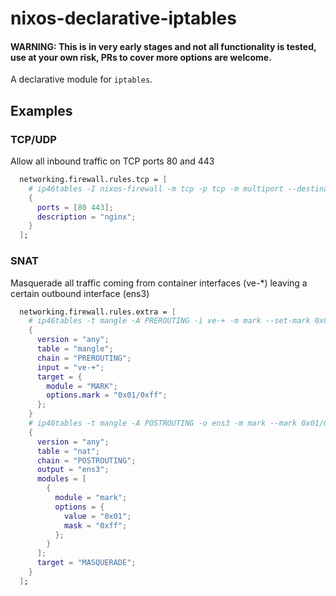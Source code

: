 # nixos-declarative-iptables

#### WARNING: This is in very early stages and not all functionality is tested, use at your own risk, PRs to cover more options are welcome.

A declarative module for `iptables`.

## Examples

### TCP/UDP

Allow all inbound traffic on TCP ports 80 and 443

```nix
  networking.firewall.rules.tcp = [
    # ip46tables -I nixos-firewall -m tcp -p tcp -m multiport --destination-ports 80,443 -j nixos-fw-accept -m --comment 'nginx'
    {
      ports = [80 443];
      description = "nginx";
    }
  ];
```

### SNAT

Masquerade all traffic coming from container interfaces (ve-*) leaving a certain outbound interface (ens3)

```nix
  networking.firewall.rules.extra = [
    # ip46tables -t mangle -A PREROUTING -i ve-+ -m mark --set-mark 0x01/0xff
    {
      version = "any";
      table = "mangle";
      chain = "PREROUTING";
      input = "ve-+";
      target = {
        module = "MARK";
        options.mark = "0x01/0xff";
      };
    }
    # ip46tables -t mangle -A POSTROUTING -o ens3 -m mark --mark 0x01/0xff
    {
      version = "any";
      table = "nat";
      chain = "POSTROUTING";
      output = "ens3";
      modules = [
        {
          module = "mark";
          options = {
            value = "0x01";
            mask = "0xff";
          };
        }
      ];
      target = "MASQUERADE";
    }
  ];
```